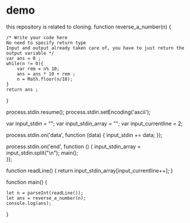 # demo
this repository is related to cloning.
function reverse_a_number(n)
{

    /* Write your code here
    No need to specify return type 
    Input and output already taken care of, you have to just return the output variable */
    var ans = 0 ;
    while(n != 0){
        var rem = n% 10;
        ans = ans * 10 + rem ;
        n = Math.floor(n/10);
    }
    return ans ;
}







process.stdin.resume();
process.stdin.setEncoding('ascii');

var input_stdin = "";
var input_stdin_array = "";
var input_currentline = 2;

process.stdin.on('data', function (data) {
    input_stdin += data;
});

process.stdin.on('end', function () {
    input_stdin_array = input_stdin.split("\n");
    main();    
});

function readLine() {
    return input_stdin_array[input_currentline++];
}


function main() {
    
    let n = parseInt(readLine());
    let ans = reverse_a_number(n);
    console.log(ans);

}
